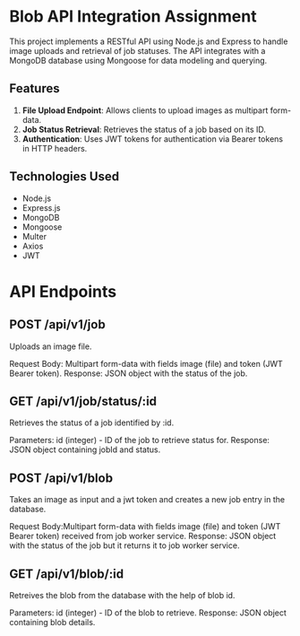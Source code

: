 # Blob API Integration Assignment

This project implements a RESTful API using Node.js and Express to handle image uploads and retrieval of job statuses. The API integrates with a MongoDB database using Mongoose for data modeling and querying.

## Features

1. **File Upload Endpoint**: Allows clients to upload images as multipart form-data.
2. **Job Status Retrieval**: Retrieves the status of a job based on its ID.
3. **Authentication**: Uses JWT tokens for authentication via Bearer tokens in HTTP headers.

## Technologies Used

- Node.js
- Express.js
- MongoDB
- Mongoose
- Multer
- Axios
- JWT

# API Endpoints

## POST /api/v1/job
Uploads an image file.

Request Body: Multipart form-data with fields image (file) and token (JWT Bearer token).
Response: JSON object with the status of the job.


## GET /api/v1/job/status/:id
Retrieves the status of a job identified by :id.

Parameters: id (integer) - ID of the job to retrieve status for.
Response: JSON object containing jobId and status.


## POST /api/v1/blob
Takes an image as input and a jwt token and creates a new job entry in the database.

Request Body:Multipart form-data with fields image (file) and token (JWT Bearer token) received from job worker service.
Response: JSON object with the status of the job but it returns it to job worker service.

## GET /api/v1/blob/:id
Retreives the blob from the database with the help of blob id.

Parameters: id (integer) - ID of the blob to retrieve.
Response: JSON object containing blob details.
